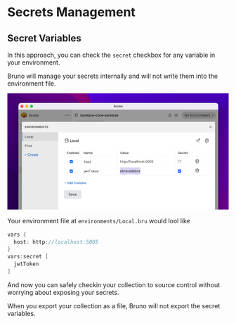 # Secrets Management

## Secret Variables

In this approach, you can check the `secret` checkbox for any variable in your environment.

Bruno will manage your secrets internally and will not write them into the environment file.

![secret variables](../public/images/secret-variables.png)

Your environment file at `environments/Local.bru` would lool like
```groovy
vars {
  host: http://localhost:5005
}
vars:secret [
  jwtToken
]

```

And now you can safely checkin your collection to source control without worrying about exposing your secrets.

When you export your collection as a file, Bruno will not export the secret variables.